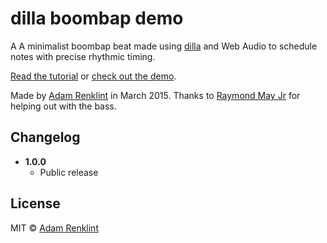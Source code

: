 # dilla boombap demo

A A minimalist boombap beat made using [dilla](https://www.npmjs.com/package/dilla) and Web Audio to schedule notes with precise rhythmic timing.

[Read the tutorial](http://adamrenklint.com/making-boombap-beat-with-dilla) or [check out the demo](http://adamrenklint.github.io/dilla-boombap-demo).

Made by [Adam Renklint](http://adamrenklint.com) in March 2015. Thanks to [Raymond May Jr](https://github.com/octatone) for helping out with the bass.

## Changelog

- **1.0.0**
  - Public release

## License

MIT © [Adam Renklint](http://adamrenklint.com)
